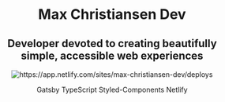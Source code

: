 <h1 align="center">
  Max Christiansen Dev
</h1>
<h2 align="center">
  Developer devoted to creating beautifully simple, accessible web experiences
</h2>
<p align="center">
  <img 
    src="https://api.netlify.com/api/v1/badges/0d619ab4-45d8-43f3-a619-68cf270f19e9/deploy-status" alt="https://app.netlify.com/sites/max-christiansen-dev/deploys"
  />
</p>
</hr>
<p align="center">
  Gatsby TypeScript Styled-Components Netlify
</p>  
